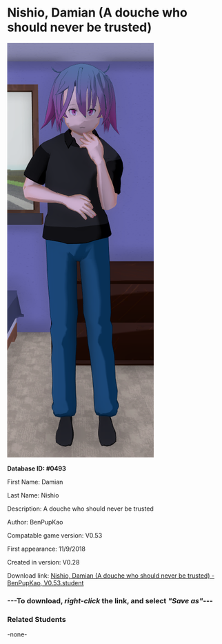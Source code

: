 # Nishio, Damian (A douche who should never be trusted)

<img src="../../Files/Images/Nishio, Damian (A douche who should never be trusted).png" title="Nishio, Damian (A douche who should never be trusted) - BenPupKao, V0.53">

**Database ID: #0493**

First Name: Damian

Last Name: Nishio

Description: A douche who should never be trusted

Author: BenPupKao

Compatable game version: V0.53

First appearance: 11/9/2018

Created in version: V0.28

Download link: <a href="https://raw.githubusercontent.com/Arbiter1223/Daigaku-Gurashi-Custom-Students/master/Files/Student%20Files/Nishio%2C%20Damian%20(A%20douche%20who%20should%20never%20be%20trusted)%20-%20BenPupKao%2C%20V0.53.student">Nishio, Damian (A douche who should never be trusted) - BenPupKao, V0.53.student</a>

### ---**To download, _right-click_ the link, and select _"Save as"_**---

### Related Students

-none-

